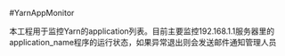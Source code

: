 #YarnAppMonitor

本工程用于监控Yarn的application列表。目前主要监控192.168.1.1服务器里的application_name程序的运行状态，如果异常退出则会发送邮件通知管理人员